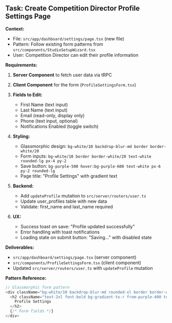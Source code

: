 ## Task: Create Competition Director Profile Settings Page

**Context:**
- File: `src/app/dashboard/settings/page.tsx` (new file)
- Pattern: Follow existing form patterns from `src/components/StudioSetupWizard.tsx`
- User: Competition Director can edit their profile information

**Requirements:**

1. **Server Component** to fetch user data via tRPC
2. **Client Component** for the form (`ProfileSettingsForm.tsx`)
3. **Fields to Edit:**
   - First Name (text input)
   - Last Name (text input)
   - Email (read-only, display only)
   - Phone (text input, optional)
   - Notifications Enabled (toggle switch)

4. **Styling:**
   - Glassmorphic design: `bg-white/10 backdrop-blur-md border border-white/20`
   - Form inputs: `bg-white/10 border border-white/20 text-white rounded-lg px-4 py-2`
   - Save button: `bg-purple-500 hover:bg-purple-600 text-white px-6 py-2 rounded-lg`
   - Page title: "Profile Settings" with gradient text

5. **Backend:**
   - Add `updateProfile` mutation to `src/server/routers/user.ts`
   - Update user_profiles table with new data
   - Validate: first_name and last_name required

6. **UX:**
   - Success toast on save: "Profile updated successfully"
   - Error handling with toast notifications
   - Loading state on submit button: "Saving..." with disabled state

**Deliverables:**
- `src/app/dashboard/settings/page.tsx` (server component)
- `src/components/ProfileSettingsForm.tsx` (client component)
- Updated `src/server/routers/user.ts` with `updateProfile` mutation

**Pattern Reference:**
```typescript
// Glassmorphic form pattern
<div className="bg-white/10 backdrop-blur-md rounded-xl border border-white/20 p-6">
  <h2 className="text-2xl font-bold bg-gradient-to-r from-purple-400 to-pink-400 bg-clip-text text-transparent">
    Profile Settings
  </h2>
  {/* Form fields */}
</div>
```
